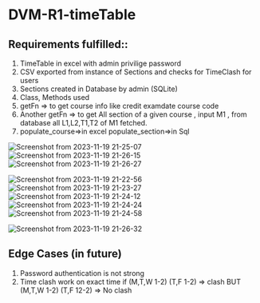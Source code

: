 # DVM-R1-timeTable

## Requirements fulfilled::
1. TimeTable in excel with admin privilige password
2. CSV exported from instance of Sections and checks for TimeClash for users
3. Sections created in Database by admin (SQLite)
4. Class, Methods used
5. getFn => to get course info like credit examdate course code
6. Another getFn => to get All section of a given course , input M1 , from database all L1,L2,T1,T2 of M1 fetched.
7. populate_course=>in excel populate_section=>in Sql


![Screenshot from 2023-11-19 21-25-07](https://github.com/Ayush-gupta-dev/DVM-R1-timeTable/assets/137040550/16c3977a-5edd-4309-a047-b83b7c49e376)
![Screenshot from 2023-11-19 21-26-15](https://github.com/Ayush-gupta-dev/DVM-R1-timeTable/assets/137040550/7bb73335-a561-4832-b40f-72f7c77e158b)
![Screenshot from 2023-11-19 21-26-27](https://github.com/Ayush-gupta-dev/DVM-R1-timeTable/assets/137040550/37858592-4aa2-4e4b-8723-f9aeb1fbbbcc)

![Screenshot from 2023-11-19 21-22-56](https://github.com/Ayush-gupta-dev/DVM-R1-timeTable/assets/137040550/510baf61-95d9-492e-b4f5-694db401cd1e)
![Screenshot from 2023-11-19 21-23-27](https://github.com/Ayush-gupta-dev/DVM-R1-timeTable/assets/137040550/fadafe5d-af44-4bec-ac4d-082db248f12c)
![Screenshot from 2023-11-19 21-24-12](https://github.com/Ayush-gupta-dev/DVM-R1-timeTable/assets/137040550/eefdc4ce-25e8-413f-b6c3-0e8c4756bff4)
![Screenshot from 2023-11-19 21-24-24](https://github.com/Ayush-gupta-dev/DVM-R1-timeTable/assets/137040550/d8ad703c-33f8-4a61-beeb-51dd97134fc1)
![Screenshot from 2023-11-19 21-24-58](https://github.com/Ayush-gupta-dev/DVM-R1-timeTable/assets/137040550/e54f6087-2979-4213-bfff-dad0aba4680a)

![Screenshot from 2023-11-19 21-26-32](https://github.com/Ayush-gupta-dev/DVM-R1-timeTable/assets/137040550/ac887d10-d57d-40d1-a115-70d8d93bfe21)

## Edge Cases (in future)
1. Password authentication is not strong
2. Time clash work on exact time if (M,T,W 1-2) (T,F 1-2) => clash BUT (M,T,W 1-2) (T,F 12-2) => No clash
